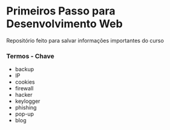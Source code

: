 # Primeiros Passo para Desenvolvimento Web

<p>Repositório feito para salvar informações importantes do curso</p>	

### Termos - Chave

- backup
- IP
- cookies
- firewall
- hacker
- keylogger
- phishing
- pop-up
- blog
